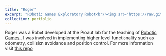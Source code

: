 ```yaml
---
title: "Roger"
excerpt: "RObotic Games Exploratory Robot<br/><img src='https://raw.githubusercontent.com/liquidcronos/ROGER-RObotic-Games-Exploratory-Robot-/master/Pictures/Roger_white.png' width='500'>"
collection: portfolio
---
```



Roger was a Robot developed at the Proaut lab for the teaching of <a href="https://liquidcronos.github.io/teaching/2019-ws-robotic-games"> Robotic Games </a>.
I was involved in implementing higher level functionality such as odometry, collision avoidance and position control.
For more information visit [this repo](https://github.com/liquidcronos/ROGER-RObotic-Games-Exploratory-Robot-)
